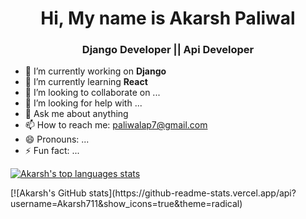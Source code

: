 
<h1 align="center"> Hi, My name is Akarsh Paliwal</h1>
<h3 align="center"> Django Developer || Api Developer</h3>

- 🔭 I’m currently working on **Django**
- 🌱 I’m currently learning **React**
- 👯 I’m looking to collaborate on ...
- 🤔 I’m looking for help with ...
- 💬 Ask me about anything
- 📫 How to reach me: paliwalap7@gmail.com
- 😄 Pronouns: ...
- ⚡ Fun fact: ...
<div class="row">

[![Akarsh's top languages stats](https://github-readme-stats.vercel.app/api/top-langs/?username=Akarsh711&theme=dark)](https://github.com/Akarsh711/Akarsh711)
</div>
[![Akarsh's GitHub stats](https://github-readme-stats.vercel.app/api?username=Akarsh711&show_icons=true&theme=radical)




